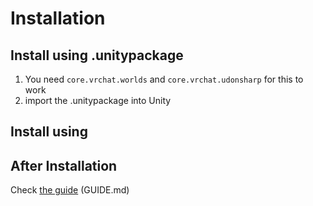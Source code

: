# Installation
## Install using .unitypackage

1. You need `core.vrchat.worlds` and `core.vrchat.udonsharp` for this to work
2. import the .unitypackage into Unity

## Install using

## After Installation

Check [the guide][guide-path] (GUIDE.md)

[guide-path]: ./Assets/n1ghtthef0x/DateTrigger/GUIDE.md